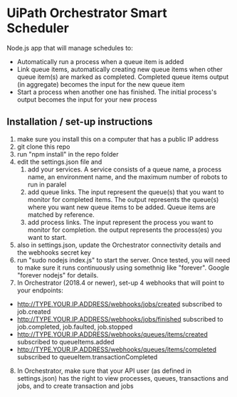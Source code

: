 # UiPath Orchestrator Smart Scheduler
Node.js app that will manage schedules to:
* Automatically run a process when a queue item is added
* Link queue items, automatically creating new queue items when other queue item(s) are marked as completed. Completed queue items output (in aggregate) becomes the input for the new queue item
* Start a process when another one has finished. The initial process's output becomes the input for your new process

## Installation / set-up instructions

1. make sure you install this on a computer that has a public IP address
2. git clone this repo
3. run "npm install" in the repo folder
4. edit the settings.json file and
   1. add your services. A service consists of a queue name, a process name, an environment name, and the maximum number of robots to run in paralel
   2. add queue links. The input represent the queue(s) that you want to monitor for completed items. The output represents the queue(s) where you want new queue items to be added. Queue items are matched by reference.
   3. add process links. The input represent the process you want to monitor for completion. the output represents the process(es) you want to start.
5. also in settings.json, update the Orchestrator connectivity details and the webhooks secret key
6. run "sudo nodejs index.js" to start the server. Once tested, you will need to make sure it runs continuously using somethnig like "forever". Google "forever nodejs" for details.
7. In Orchestrator (2018.4 or newer), set-up 4 webhooks that will point to your endpoints:

* http://TYPE.YOUR.IP.ADDRESS/webhooks/jobs/created	subscribed to job.created
* http://TYPE.YOUR.IP.ADDRESS/webhooks/jobs/finished	subscribed to job.completed, job.faulted, job.stopped
* http://TYPE.YOUR.IP.ADDRESS/webhooks/queues/items/created	subscribed to queueItems.added
* http://TYPE.YOUR.IP.ADDRESS/webhooks/queues/items/completed	subscribed to queueItem.transactionCompleted

8. In Orchestrator, make sure that your API user (as defined in settings.json) has the right to view processes, queues, transactions and jobs, and to create transaction and jobs
